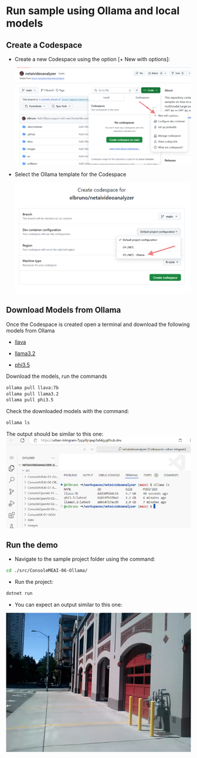 # Run sample using Ollama and local models

## Create a Codespace 

- Create a new Codespace using the option [+ New with options]:

    ![Create CodeSpace with Options](../images/40CreateCodespaceNewWithOptions.png)

- Select the Ollama template for the Codespace

    ![Select the Ollama template for the Codespace](../images/42CodeSpaceOllama.png)


## Download Models from Ollama

Once the Codespace is created open a terminal and download the following models from Ollama

- [llava](https://ollama.com/library/llava)

- [llama3.2](https://ollama.com/library/llama3.2)

- [phi3.5](https://ollama.com/library/phi3.5)

Download the models, run the commands

```bash
ollama pull llava:7b
ollama pull llama3.2
ollama pull phi3.5
```

Check the downloaded models with the command:

```bash
ollama ls
```

The output should be similar to this one:
![Run Sample using MEAI and Ollama with local models](../images/45ollamals.png)

## Run the demo

- Navigate to the sample project folder using the command:

```bash
cd ./src/ConsoleMEAI-06-Ollama/
```

- Run the project:

```bash
dotnet run
```

- You can expect an output similar to this one:

![Run Sample using MEAI and Ollama with local models](../images/02FireTruck.gif)